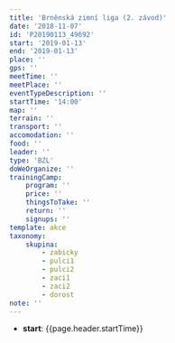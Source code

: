 ```yaml
---
title: 'Brněnská zimní liga (2. závod)'
date: '2018-11-07'
id: 'P20190113_49692'
start: '2019-01-13'
end: '2019-01-13'
place: ''
gps: ''
meetTime: ''
meetPlace: ''
eventTypeDescription: ''
startTime: '14:00'
map: ''
terrain: ''
transport: ''
accomodation: ''
food: ''
leader: ''
type: 'BZL'
doWeOrganize: ''
trainingCamp:
    program: ''
    price: ''
    thingsToTake: ''
    return: ''
    signups: ''
template: akce
taxonomy:
    skupina:
        - zabicky
        - pulci1
        - pulci2
        - zaci1
        - zaci2
        - dorost
note: ''
---
```

* **start**: {{page.header.startTime}}
